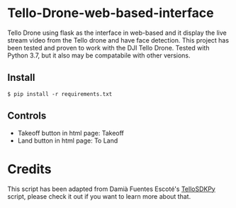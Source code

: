 # Tello-Drone-web-based-interface
Tello Drone using flask as the interface in web-based and it display the live stream video from the Tello drone and have face detection. This project has been tested and proven to work with the DJI Tello Drone.
Tested with Python 3.7, but it also may be compatabile with other versions.


## Install
```
$ pip install -r requirements.txt
```

## Controls
- Takeoff button in html page: Takeoff
- Land button in html page: To Land

# Credits
This script has been adapted from Damià Fuentes Escoté's [TelloSDKPy](https://github.com/damiafuentes/DJITelloPy) script, please check it out if you want to learn more about that.


